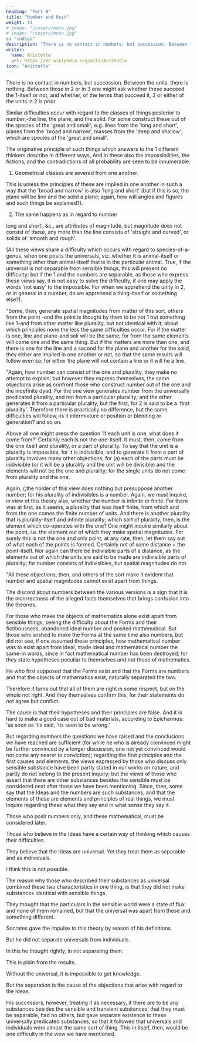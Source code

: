 ```yaml
---
heading: "Part 9"
title: "Number and Unit"
weight: 14
# image: "/covers/meta.jpg"
# image: "/covers/meta.jpg"
c: "indigo"
description: "There is no contact in numbers, but succession. Between the units, there is nothing. Between those in 2 or in 3 one might ask whether these succeed the 1-itself or not, and whether, of the terms that succeed it, 2 or either of the units in 2 is prior"
writer:
  name: Aristotle 
  url: https://en.wikipedia.org/wiki/Aristotle
icon: "Aristotle"
---
```




There is no contact in numbers, but succession. Between the units, there is nothing. Between those in 2 or in 3 one might ask whether these succeed the 1-itself or not, and whether, of the terms that succeed it, 2 or either of the units in 2 is prior.

Similar difficulties occur with regard to the classes of things posterior to number,-the line, the plane, and the solid. For some construct these out of the species of the 'great and small'; e.g. lines from the 'long and short', planes from the 'broad and narrow', masses from the 'deep and shallow'; which are species of the 'great and small'. 

The originative principle of such things which answers to the 1 different thinkers describe in different ways, And in these also the impossibilities, the fictions, and the contradictions of all probability are seen to be innumerable. 

1. Geometrical classes are severed from one another. 

This is unless the principles of these are implied in one another in such a way that the 'broad and narrow' is also 'long and short' (but if this is so, the plane will be line and the solid a plane; again, how will angles and figures and such things be explained?).

2. The same happens as in regard to number

long and short', &c., are attributes of magnitude, but magnitude does not consist of these, any more than the line consists of 'straight and curved', or solids of 'smooth and rough'.

(All these views share a difficulty which occurs with regard to species-of-a-genus, when one posits the universals, viz. whether it is animal-itself or something other than animal-itself that is in the particular animal. True, if the universal is not separable from sensible things, this will present no difficulty; but if the 1 and the numbers are separable, as those who express these views say, it is not easy to solve the difficulty, if one may apply the words 'not easy' to the impossible. For when we apprehend the unity in 2, or in general in a number, do we apprehend a thing-itself or something else?).

"Some, then, generate spatial magnitudes from matter of this sort, others from the point -and the point is thought by them to be not 1 but something like 1-and from other matter like plurality, but not identical with it; about which principles none the less the same difficulties occur. For if the matter is one, line and plane-and soli will be the same; for from the same elements will come one and the same thing. But if the matters are more than one, and there is one for the line and a second for the plane and another for the solid, they either are implied in one another or not, so that the same results will follow even so; for either the plane will not contain a line or it will he a line.

"Again, how number can consist of the one and plurality, they make no attempt to explain; but however they express themselves, the same objections arise as confront those who construct number out of the one and the indefinite dyad. For the one view generates number from the universally predicated plurality, and not from a particular plurality; and the other generates it from a particular plurality, but the first; for 2 is said to be a 'first plurality'. Therefore there is practically no difference, but the same difficulties will follow,-is it intermixture or position or blending or generation? and so on.

Above all one might press the question 'if each unit is one, what does it come from?' Certainly each is not the one-itself. It must, then, come from the one itself and plurality, or a part of plurality. To say that the unit is a plurality is impossible, for it is indivisible; and to generate it from a part of plurality involves many other objections; for (a) each of the parts must be indivisible (or it will be a plurality and the unit will be divisible) and the elements will not be the one and plurality; for the single units do not come from plurality and the one. 

Again, (,the holder of this view does nothing but presuppose another number; for his plurality of indivisibles is a number. Again, we must inquire, in view of this theory also, whether the number is infinite or finite. For there was at first, as it seems, a plurality that was itself finite, from which and from the one comes the finite number of units. And there is another plurality that is plurality-itself and infinite plurality; which sort of plurality, then, is the element which co-operates with the one? One might inquire similarly about the point, i.e. the element out of which they make spatial magnitudes. For surely this is not the one and only point; at any rate, then, let them say out of what each of the points is formed. Certainly not of some distance + the point-itself. Nor again can there be indivisible parts of a distance, as the elements out of which the units are said to be made are indivisible parts of plurality; for number consists of indivisibles, but spatial magnitudes do not.

"All these objections, then, and others of the sort make it evident that number and spatial magnitudes cannot exist apart from things. 

The discord about numbers between the various versions is a sign that it is the incorrectness of the alleged facts themselves that brings confusion into the theories. 

For those who make the objects of mathematics alone exist apart from sensible things, seeing the difficulty about the Forms and their fictitiousness, abandoned ideal number and posited mathematical. But those who wished to make the Forms at the same time also numbers, but did not see, if one assumed these principles, how mathematical number was to exist apart from ideal, made ideal and mathematical number the same-in words, since in fact mathematical number has been destroyed; for they state hypotheses peculiar to themselves and not those of mathematics.

He who first supposed that the Forms exist and that the Forms are numbers and that the objects of mathematics exist, naturally separated the two. 

Therefore it turns out that all of them are right in some respect, but on the whole not right. And they themselves confirm this, for their statements do not agree but conflict. 

The cause is that their hypotheses and their principles are false. And it is hard to make a good case out of bad materials, according to Epicharmus: 'as soon as 'tis said, 'tis seen to be wrong.'

But regarding numbers the questions we have raised and the conclusions we have reached are sufficient (for while he who is already convinced might be further convinced by a longer discussion, one not yet convinced would not come any nearer to conviction); regarding the first principles and the first causes and elements, the views expressed by those who discuss only sensible substance have been partly stated in our works on nature, and partly do not belong to the present inquiry; but the views of those who assert that there are other substances besides the sensible must be considered next after those we have been mentioning. Since, then, some say that the Ideas and the numbers are such substances, and that the elements of these are elements and principles of real things, we must inquire regarding these what they say and in what sense they say it.

Those who posit numbers only, and these mathematical, must be considered later. 

Those who believe in the Ideas have a certain way of thinking which causes their difficulties. 

They believe that the Ideas are universal. Yet they treat them as separable and as individuals. 

I think this is not possible. 

The reason why those who described their substances as universal combined these two characteristics in one thing, is that they did not make substances identical with sensible things. 

They thought that the particulars in the sensible world were a state of flux and none of them remained, but that the universal was apart from these and something different.


Socrates gave the impulse to this theory by reason of his definitions. 

But he did not separate universals from individuals. 

In this he thought rightly, in not separating them. 

This is plain from the results. 

Without the universal, it is impossible to get knowledge. 

But the separation is the cause of the objections that arise with regard to the Ideas. 

His successors, however, treating it as necessary, if there are to be any substances besides the sensible and transient substances, that they must be separable, had no others, but gave separate existence to these universally predicated substances, so that it followed that universals and individuals were almost the same sort of thing. This in itself, then, would be one difficulty in the view we have mentioned.
